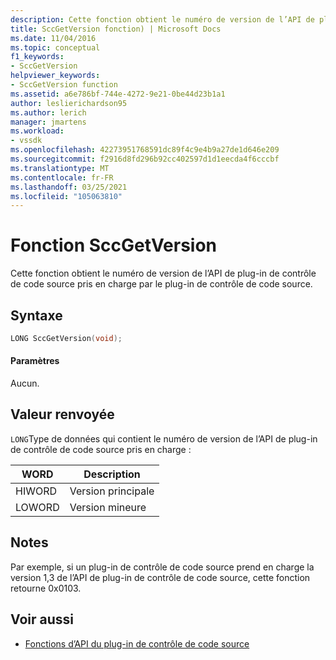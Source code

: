 ```yaml
---
description: Cette fonction obtient le numéro de version de l’API de plug-in de contrôle de code source pris en charge par le plug-in de contrôle de code source.
title: SccGetVersion fonction) | Microsoft Docs
ms.date: 11/04/2016
ms.topic: conceptual
f1_keywords:
- SccGetVersion
helpviewer_keywords:
- SccGetVersion function
ms.assetid: a6e786bf-744e-4272-9e21-0be44d23b1a1
author: leslierichardson95
ms.author: lerich
manager: jmartens
ms.workload:
- vssdk
ms.openlocfilehash: 42273951768591dc89f4c9e4b9a27de1d646e209
ms.sourcegitcommit: f2916d8fd296b92cc402597d1d1eecda4f6cccbf
ms.translationtype: MT
ms.contentlocale: fr-FR
ms.lasthandoff: 03/25/2021
ms.locfileid: "105063810"
---
```

# <a name="sccgetversion-function"></a>Fonction SccGetVersion
Cette fonction obtient le numéro de version de l’API de plug-in de contrôle de code source pris en charge par le plug-in de contrôle de code source.

## <a name="syntax"></a>Syntaxe

```cpp
LONG SccGetVersion(void);
```

#### <a name="parameters"></a>Paramètres
 Aucun.

## <a name="return-value"></a>Valeur renvoyée
 `LONG`Type de données qui contient le numéro de version de l’API de plug-in de contrôle de code source pris en charge :

|WORD|Description|
|----------|-----------------|
|HIWORD|Version principale|
|LOWORD|Version mineure|

## <a name="remarks"></a>Notes
 Par exemple, si un plug-in de contrôle de code source prend en charge la version 1,3 de l’API de plug-in de contrôle de code source, cette fonction retourne 0x0103.

## <a name="see-also"></a>Voir aussi
- [Fonctions d’API du plug-in de contrôle de code source](../extensibility/source-control-plug-in-api-functions.md)
